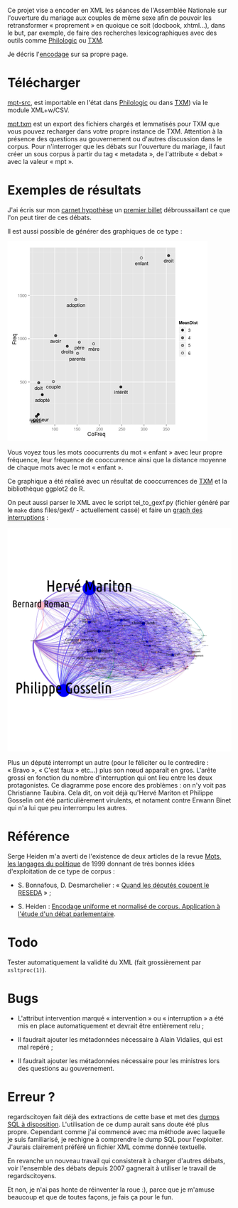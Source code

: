Ce projet vise a encoder en XML les séances de l'Assemblée Nationale
sur l'ouverture du mariage aux couples de même sexe afin de pouvoir
les retransformer « proprement » en quoique ce soit (docbook,
xhtml...), dans le but, par exemple, de faire des recherches
lexicographiques avec des outils comme
[Philologic](https://sites.google.com/site/philologic3/) ou
[TXM](http://textometrie.ens-lyon.fr/).

Je décris l'[encodage](Encoding.fr.md) sur sa propre page.

Télécharger
===========

[mpt-src](https://sourceforge.net/projects/txm/files/corpora/mpt/mpt-src.zip/download),
est importable en l'état dans
[Philologic](https://sites.google.com/site/philologic3/) ou dans
[TXM](http://textometrie.ens-lyon.fr/)) via le module XML+w/CSV.

[mpt.txm](https://sourceforge.net/projects/txm/files/corpora/mpt/MPT.txm/download)
est un export des fichiers chargés et lemmatisés pour TXM que vous
pouvez recharger dans votre propre instance de TXM. Attention à la
présence des questions au gouvernement ou d'autres discussion dans le
corpus. Pour n'interroger que les débats sur l'ouverture du mariage,
il faut créer un sous corpus à partir du tag « metadata », de
l'attribute « debat » avec la valeur « mpt ».

Exemples de résultats
=====================

J'ai écris sur mon [carnet hypothèse](http://eproto.hypotheses.org/)
un [premier billet](http://eproto.hypotheses.org/126) débroussaillant
ce que l'on peut tirer de ces débats.

Il est aussi possible de générer des graphiques de ce type :

![enfant](enfant.png)

Vous voyez tous les mots coocurrents du mot « enfant » avec leur
propre fréquence, leur fréquence de cooccurrence ainsi que la
distance moyenne de chaque mots avec le mot « enfant ».

Ce graphique a été réalisé avec un résultat de cooccurrences de
[TXM](http://textometrie.ens-lyon.fr/) et la bibliothèque ggplot2 de
R.

On peut aussi parser le XML avec le script tei_to_gexf.py (fichier
généré par le `make` dans files/gexf/ - actuellement cassé) et faire
un [graph des interruptions](interruptions.png) :

![interruptions](interruptions.png)

Plus un député interrompt un autre (pour le féliciter ou le
contredire : « Bravo », « C'est faux » etc...) plus son nœud apparaît
en gros. L'arête grossi en fonction du nombre d'interruption qui ont
lieu entre les deux protagonistes. Ce diagramme pose encore des
problèmes : on n'y voit pas Christianne Taubira. Cela dit, on voit
déjà qu'Hervé Mariton et Philippe Gosselin ont été particulièrement
virulents, et notament contre Erwann Binet qui n'a lui que peu
interrompu les autres.

Référence
=========

Serge Heiden m'a averti de l'existence de deux articles de la revue
[Mots, les langages du politique](http://mots.revues.org/) de 1999
donnant de très bonnes idées d'exploitation de ce type de corpus :

- S. Bonnafous, D. Desmarchelier : « [Quand les députés coupent le
  RESEDA](http://www.persee.fr/web/revues/home/prescript/article/mots_0243-6450_1999_num_60_1_2166) » ;

- S. Heiden : [Encodage uniforme et normalisé de corpus. Application à
  l'étude d'un débat
  parlementaire](http://www.persee.fr/web/revues/home/prescript/article/mots_0243-6450_1999_num_60_1_2168).

Todo
====

Tester automatiquement la validité du XML (fait grossièrement par
`xsltproc(1)`).

Bugs
====

- L'attribut intervention marqué « intervention » ou « interruption » a
été mis en place automatiquement et devrait être entièrement relu ;

- Il faudrait ajouter les métadonnées nécessaire à Alain Vidalies, qui
  est mal repéré ;

- Il faudrait ajouter les métadonnées nécessaire pour les ministres
  lors des questions au gouvernement.

Erreur ?
========

regardscitoyen fait déjà des extractions de cette base et met des
[dumps SQL à
disposition](http://www.regardscitoyens.org/telechargement/donnees/). L'utilisation
de ce dump aurait sans doute été plus propre. Cependant comme j'ai
commencé avec ma méthode avec laquelle je suis familiarisé, je
rechigne à comprendre le dump SQL pour l'exploiter. J'aurais
clairement préféré un fichier XML comme donnée textuelle.

En revanche un nouveau travail qui consisterait à charger d'autres
débats, voir l'ensemble des débats depuis 2007 gagnerait à utiliser le
travail de regardscitoyens.

Et non, je n'ai pas honte de réinventer la roue :), parce que je
m'amuse beaucoup et que de toutes façons, je fais ça pour le fun.
